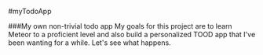 #myTodoApp

###My own non-trivial todo app
My goals for this project are to learn Meteor to a proficient level and also build a personalized TOOD app that I've been wanting for a while. Let's see what happens.